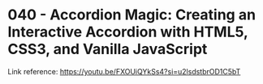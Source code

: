 # 040 - Accordion Magic: Creating an Interactive Accordion with HTML5, CSS3, and Vanilla JavaScript

Link reference: https://youtu.be/FXOUiQYkSs4?si=u2lsdstbrOD1C5bT
